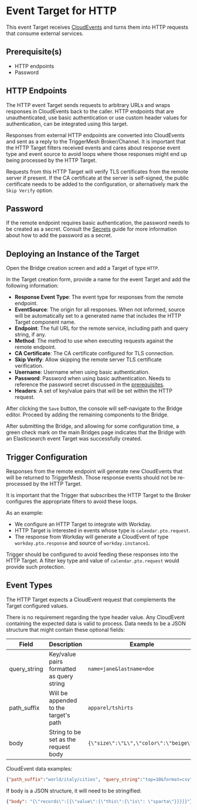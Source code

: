 # Event Target for HTTP

This event Target receives [CloudEvents][ce] and turns them into HTTP requests that consume external services.

## Prerequisite(s)

- HTTP endpoints
- Password

## HTTP Endpoints

The HTTP event Target sends requests to arbitrary URLs and wraps responses in CloudEvents back to the caller. HTTP endpoints that are unauthenticated, use basic authentication or use custom header values for authentication, can be integrated using this target.

Responses from external HTTP endpoints are converted into CloudEvents and sent as a reply to the TriggerMesh Broker/Channel. It is important that the HTTP Target filters received events and cares about response event type and event source to avoid loops where those responses might end up being processed by the HTTP Target.

Requests from this HTTP Target will verify TLS certificates from the remote server if present. If the CA certificate at the server is self-signed, the public certificate needs to be added to the configuration, or alternatively mark the `Skip Verify` option.

## Password

If the remote endpoint requires basic authentication, the password needs to be created as a secret. Consult the [Secrets](../guides/secrets.md) guide for more information about
how to add the password as a secret.

## Deploying an Instance of the Target

Open the Bridge creation screen and add a Target of type `HTTP`.

In the Target creation form, provide a name for the event Target and add the following information:

- **Response Event Type**: The event type for responses from the remote endpoint.
- **EventSource**: The origin for all responses. When not informed, source will be automatically set to a generated name that includes the HTTP Target component name.
- **Endpoint**: The full URL for the remote service, including path and query string, if any.
- **Method**: The method to use when executing requests against the remote endpoint.
- **CA Certificate**: The CA certificate configured for TLS connection.
- **Skip Verify**: Allow skipping the remote server TLS certificate verification.
- **Username**: Username when using basic authentication.
- **Password**: Password when using basic authentication. Needs to reference the password secret discussed in the [prerequisites](#prerequisites).
- **Headers**: A set of key/value pairs that will be set within the HTTP request.

After clicking the `Save` button, the console will self-navigate to the Bridge editor. Proceed by adding the remaining components to the Bridge.

After submitting the Bridge, and allowing for some configuration time, a green check mark on the main Bridges page indicates that the Bridge with an Elasticsearch event Target was successfully created.

## Trigger Configuration

Responses from the remote endpoint will generate new CloudEvents that will be returned to TriggerMesh. Those response events should not be re-processed by the HTTP Target.

It is important that the Trigger that subscribes the HTTP Target to the Broker configures the appropriate filters to avoid these loops.

As an example:

- We configure an HTTP Target to integrate with Workday.
- HTTP Target is interested in events whose type is `calendar.pto.request`.
- The response from Workday will generate a CloudEvent of type `workday.pto.response` and source of `workday.instance1`.

Trigger should be configured to avoid feeding these responses into the HTTP Target. A filter key type and value of `calendar.pto.request` would provide such protection.

## Event Types

The HTTP Target expects a CloudEvent request that complements the Target configured values.

There is no requirement regarding the type header value. Any CloudEvent containing the expected data is valid to process. Data needs to be a JSON structure that might contain these optional fields:


| Field | Description | Example |
|--- |--- |--- |
| query_string | Key/value pairs formatted as query string | `name=jane&lastname=doe` |
| path_suffix      | Will be appended to the target's path | `apparel/tshirts` |
| body     | String to be set as the request body | `{\"size\":\"L\",\"color\":\"beige\"}` |

CloudEvent data examples:

```json
{"path_suffix":"world/italy/cities", "query_string":"top=10&format=csv"}
```

If body is a JSON structure, it will need to be stringified:

```json
{"body": "{\"records\":[{\"value\":{\"this\":{\"is\": \"sparta\"}}}]}"}
```

[ce]: https://cloudevents.io
